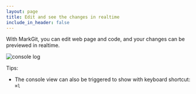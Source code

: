 ```yaml
---
layout: page
title: Edit and see the changes in realtime
include_in_header: false
---
```


With MarkGit, you can edit web page and code, and your changes can be previewed in realtime.   

![console log](/MarkGit/assets/images/MarkGit-console-log.gif)   

Tips:
- The console view can also be triggered to show with keyboard shortcut: `⌘l`

